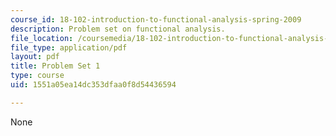 ```yaml
---
course_id: 18-102-introduction-to-functional-analysis-spring-2009
description: Problem set on functional analysis.
file_location: /coursemedia/18-102-introduction-to-functional-analysis-spring-2009/1551a05ea14dc353dfaa0f8d54436594_MIT18_102s09_pset01.pdf
file_type: application/pdf
layout: pdf
title: Problem Set 1
type: course
uid: 1551a05ea14dc353dfaa0f8d54436594

---
```

None